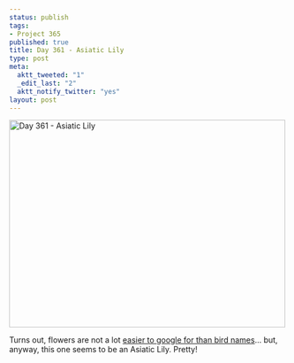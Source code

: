 ```yaml
--- 
status: publish
tags: 
- Project 365
published: true
title: Day 361 - Asiatic Lily
type: post
meta: 
  aktt_tweeted: "1"
  _edit_last: "2"
  aktt_notify_twitter: "yes"
layout: post
---
```

<a href="http://www.flickr.com/photos/freeed/6585606449/" title="Day 361 - Asiatic Lily by Fred​, on Flickr"><img src="http://farm8.staticflickr.com/7141/6585606449_62b99301d5.jpg" width="500" height="375" alt="Day 361 - Asiatic Lily"/></a>

Turns out, flowers are not a lot <a href="http://fredericiana.com/2011/09/06/day-249-black-phoebe/">easier to google for than bird names</a>... but, anyway, this one seems to be an Asiatic Lily. Pretty!
